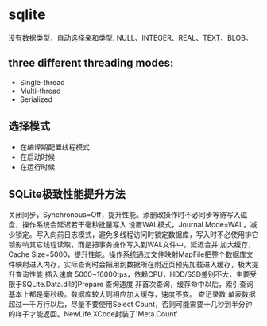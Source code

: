 # sqlite
没有数据类型，自动选择亲和类型. NULL、INTEGER、REAL、TEXT、BLOB。
## three different threading modes:
- Single-thread
- Multi-thread
- Serialized
## 选择模式
- 在编译期配置线程模式
- 在启动时候
- 在运行时候
## SQLite极致性能提升方法
关闭同步，Synchronous=Off，提升性能。添删改操作时不必同步等待写入磁盘，操作系统会延迟若干毫秒批量写入
设置WAL模式，Journal Mode=WAL，减少锁定。写入向前日志模式，避免多线程访问时锁定数据库，写入时不必使用排它锁影响其它线程读取，而是把事务操作写入到WAL文件中，延迟合并
加大缓存，Cache Size=5000，提升性能。操作系统通过文件映射MapFile把整个数据库文件映射进入内存，实际查询时会把用到数据所在附近页预先加载进入缓存，极大提升查询性能
插入速度 5000~16000tps，依赖CPU，HDD/SSD差别不大，主要受限于SQLite.Data.dll的Prepare
查询速度 非首次查询，缓存命中以后，索引查询基本上都是毫秒级。数据库较大则相应加大缓存，速度不变。
查记录数 单表数据超过一千万行以后，尽量不要使用Select Count，否则可能需要十几秒到半分钟的样子才能返回。NewLife.XCode封装了'Meta.Count'
